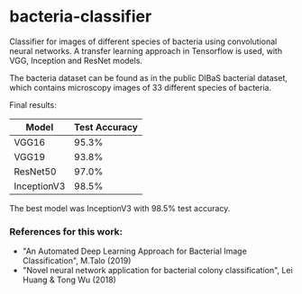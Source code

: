 # bacteria-classifier
Classifier for images of different species of bacteria using convolutional neural networks.
A transfer learning approach in Tensorflow is used, with VGG, Inception and ResNet models. 

The bacteria dataset can be found as in the public DIBaS bacterial dataset, which contains microscopy images of 33 different species of bacteria.

Final results:

 Model | Test Accuracy
------------ | -------------
VGG16 | 95.3%
VGG19 | 93.8%
ResNet50 | 97.0%
InceptionV3 | 98.5%
 
The best model was InceptionV3 with 98.5% test accuracy.

 ### References for this work: 
  - "An Automated Deep Learning Approach for Bacterial Image Classification", M.Talo (2019)
   - "Novel neural network application for bacterial colony classification", Lei Huang & Tong Wu (2018)
